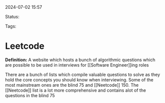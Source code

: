 2024-07-02 15:57

Status: 

Tags: 

# Leetcode

**Definition:** A website which hosts a bunch of algorithmic questions which are possible to be used in interviews for [[Software Engineer]]ing roles

There are a bunch of lists which compile valuable questions to solve as they hold the core concepts you should know when interviewing. Some of the most mainstream ones are the blind 75 and [[Neetcode]] 150. The [[Neetcode]] list is a lot more comprehensive and contains alot of the questions in the blind 75
